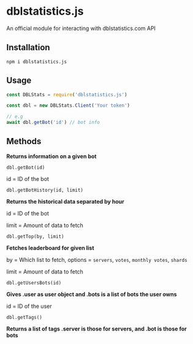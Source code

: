 # dblstatistics.js

An official module for interacting with dblstatistics.com API

## Installation

`npm i dblstatistics.js`

## Usage

```js
const DBLStats = require('dblstatistics.js')

const dbl = new DBLStats.Client('Your token')

// e.g
await dbl.getBot('id') // bot info
```

## Methods

**Returns information on a given bot**

`dbl.getBot(id)`

id = ID of the bot

`dbl.getBotHistory(id, limit)`

**Returns the historical data separated by hour**

id = ID of the bot

limit = Amount of data to fetch

`dbl.getTop(by, limit)`

**Fetches leaderboard for given list**

by = Which list to fetch, options = `servers`, `votes`, `monthly votes`, `shards`

limit = Amount of data to fetch

`dbl.getUsersBots(id)`

**Gives .user as user object and .bots is a list of bots the user owns**

id = ID of the user

`dbl.getTags()`

**Returns a list of tags .server is those for servers, and .bot is those for bots**